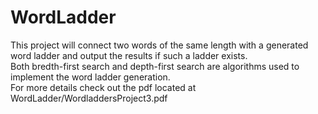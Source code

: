# WordLadder
This project will connect two words of the same length with a generated word ladder and output the results if such a ladder exists.  
Both bredth-first search and depth-first search are algorithms used to implement the word ladder generation.  
For more details check out the pdf located at WordLadder/WordladdersProject3.pdf
